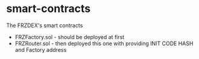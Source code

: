 # smart-contracts
The FRZDEX's smart contracts


* FRZFactory.sol - should be deployed at first
* FRZRouter.sol - then deployed this one with providing INIT CODE HASH and Factory address

